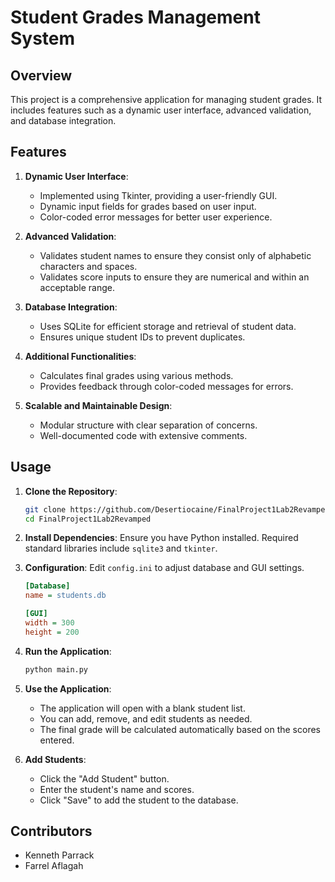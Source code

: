# Student Grades Management System

## Overview

This project is a comprehensive application for managing student grades. It includes features such as a dynamic user interface, advanced validation, and database integration.

## Features

1. **Dynamic User Interface**:
   - Implemented using Tkinter, providing a user-friendly GUI.
   - Dynamic input fields for grades based on user input.
   - Color-coded error messages for better user experience.

2. **Advanced Validation**:
   - Validates student names to ensure they consist only of alphabetic characters and spaces.
   - Validates score inputs to ensure they are numerical and within an acceptable range.

3. **Database Integration**:
   - Uses SQLite for efficient storage and retrieval of student data.
   - Ensures unique student IDs to prevent duplicates.

4. **Additional Functionalities**:
   - Calculates final grades using various methods.
   - Provides feedback through color-coded messages for errors.

5. **Scalable and Maintainable Design**:
   - Modular structure with clear separation of concerns.
   - Well-documented code with extensive comments.

## Usage

1. **Clone the Repository**:
   ```bash
   git clone https://github.com/Desertiocaine/FinalProject1Lab2Revamped.git
   cd FinalProject1Lab2Revamped
   
2. **Install Dependencies**:
   Ensure you have Python installed. Required standard libraries include `sqlite3` and `tkinter`.

3. **Configuration**:
   Edit `config.ini` to adjust database and GUI settings.

   ```ini
   [Database]
   name = students.db

   [GUI]
   width = 300
   height = 200

4. **Run the Application**:
   ```bash
   python main.py

5. **Use the Application**:
    - The application will open with a blank student list.
    - You can add, remove, and edit students as needed.
    - The final grade will be calculated automatically based on the scores entered.
6. **Add Students**:
   - Click the "Add Student" button.
   - Enter the student's name and scores.
   - Click "Save" to add the student to the database.

## Contributors

- Kenneth Parrack
- Farrel Aflagah
